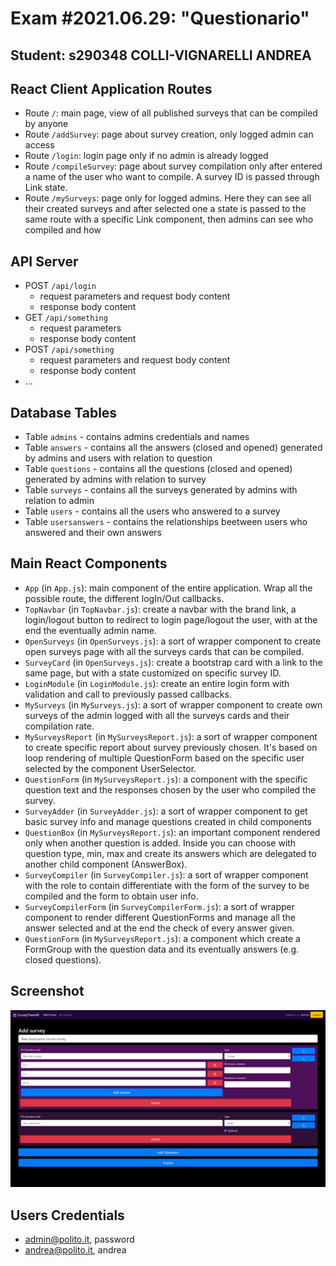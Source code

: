 # Exam #2021.06.29: "Questionario"
## Student: s290348 COLLI-VIGNARELLI ANDREA 

## React Client Application Routes

- Route `/`: main page, view of all published surveys that can be compiled by anyone
- Route `/addSurvey`: page about survey creation, only logged admin can access
- Route `/login`: login page only if no admin is already logged
- Route `/compileSurvey`: page about survey compilation only after entered a name of the user who want to compile. A survey ID is passed through Link state.
- Route `/mySurveys`: page only for logged admins. Here they can see all their created surveys and after selected one a state is passed to the same route with a specific Link component, then admins can see who compiled and how

## API Server

- POST `/api/login`
  - request parameters and request body content
  - response body content
- GET `/api/something`
  - request parameters
  - response body content
- POST `/api/something`
  - request parameters and request body content
  - response body content
- ...

## Database Tables

- Table `admins` - contains admins credentials and names
- Table `answers` - contains all the answers (closed and opened) generated by admins and users with relation to question
- Table `questions` - contains all the questions (closed and opened) generated by admins with relation to survey
- Table `surveys` - contains all the surveys generated by admins with relation to admin
- Table `users` - contains all the users who answered to a survey
- Table `usersanswers` - contains the relationships beetween users who answered and their own answers

## Main React Components

- `App` (in `App.js`): main component of the entire application. Wrap all the possible route, the different logIn/Out callbacks.
- `TopNavbar` (in `TopNavbar.js`): create a navbar with the brand link, a login/logout button to redirect to login page/logout the user, with at the end the eventually admin name.
- `OpenSurveys` (in `OpenSurveys.js`): a sort of wrapper component to create open surveys page with all the surveys cards that can be compiled.
- `SurveyCard` (in `OpenSurveys.js`): create a bootstrap card with a link to the same page, but with a state customized on specific survey ID.
- `LoginModule` (in `LoginModule.js`): create an entire login form with validation and call to previously passed callbacks.
- `MySurveys` (in `MySurveys.js`): a sort of wrapper component to create own surveys of the admin logged with all the surveys cards and their compilation rate.
- `MySurveysReport` (in `MySurveysReport.js`): a sort of wrapper component to create specific report about survey previously chosen. It's based on loop rendering of multiple QuestionForm based on the specific user selected by the component UserSelector.
- `QuestionForm` (in `MySurveysReport.js`): a component with the specific question text and the responses chosen by the user who compiled the survey.
- `SurveyAdder` (in `SurveyAdder.js`): a sort of wrapper component to get basic survey info and manage questions created in child components
- `QuestionBox` (in `MySurveysReport.js`): an important component rendered only when another question is added. Inside you can choose with question type, min, max and create its answers which are delegated to another child component (AnswerBox).
- `SurveyCompiler` (in `SurveyCompiler.js`): a sort of wrapper component with the role to contain differentiate with the form of the survey to be compiled and the form to obtain user info.
- `SurveyCompilerForm` (in `SurveyCompilerForm.js`): a sort of wrapper component to render different QuestionForms and manage all the answer selected and at the end the check of every answer given.
- `QuestionForm` (in `MySurveysReport.js`): a component which create a FormGroup with the question data and its eventually answers (e.g. closed questions).

## Screenshot

![Screenshot](./screenshot.png)

## Users Credentials

- admin@polito.it, password
- andrea@polito.it, andrea
